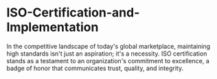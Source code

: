 # ISO-Certification-and-Implementation
In the competitive landscape of today's global marketplace, maintaining high standards isn't just an aspiration; it's a necessity. ISO certification stands as a testament to an organization's commitment to excellence, a badge of honor that communicates trust, quality, and integrity. 
